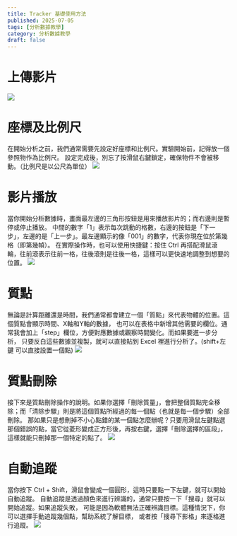 ```yaml
---
title: Tracker 基礎使用方法
published: 2025-07-05
tags: [分析數據教學]
category: 分析數據教學
draft: false
---
```


# 上傳影片
![](/tracker/上傳.png)

# 座標及比例尺
在開始分析之前，我們通常需要先設定好座標和比例尺。實驗開始前，記得放一個參照物作為比例尺。
設定完成後，別忘了按滑鼠右鍵鎖定，確保物件不會被移動。（比例尺是以公尺為單位）
![](/tracker/比例尺.png)

# 影片播放
當你開始分析數據時，畫面最左邊的三角形按鈕是用來播放影片的；而右邊則是暫停或停止播放。
中間的數字「1」表示每次跳動的格數，右邊的按鈕是「下一步」，左邊的是「上一步」。最左邊顯示的像「001」的數字，代表你現在位於第幾格（即第幾幀）。
在實際操作時，也可以使用快捷鍵：按住 Ctrl 再搭配滑鼠滾輪，往前滾表示往前一格，往後滾則是往後一格，這樣可以更快速地調整到想要的位置。
![](/tracker/影片.png)

# 質點
無論是計算距離還是時間，我們通常都會建立一個「質點」來代表物體的位置。這個質點會顯示時間、X軸和Y軸的數據，
也可以在表格中新增其他需要的欄位。通常我會加上「step」欄位，方便對應數據或觀察時間變化。而如果要進一步分析，
只要反白這些數據並複製，就可以直接貼到 Excel 裡進行分析了。(shift+左鍵  可以直接設置一個點)
![](/tracker/質點.png)

# 質點刪除
接下來是質點刪除操作的說明。如果你選擇「刪除質量」，會把整個質點完全移除；而「清除步驟」則是將這個質點所經過的每一個點（也就是每一個步驟）全部刪除。
那如果只是想刪掉不小心點錯的某一個點怎麼辦呢？只要用滑鼠左鍵點選那個錯誤的點，當它從菱形變成正方形後，再按右鍵，選擇「刪除選擇的區段」，這樣就能只刪掉那一個特定的點了。
![](/tracker/點.png)

# 自動追蹤
當你按下 Ctrl + Shift，滑鼠會變成一個圓形，這時只要點一下左鍵，就可以開始自動追蹤。
自動追蹤是透過顏色來進行辨識的，通常只要按一下「搜尋」就可以開始追蹤。如果追蹤失敗，
可能是因為軟體無法正確辨識目標。這種情況下，你可以選擇手動追蹤幾個點，幫助系統了解目標，
或者按「搜尋下影格」來逐格進行追蹤。
![](/tracker/自動追蹤.png)
